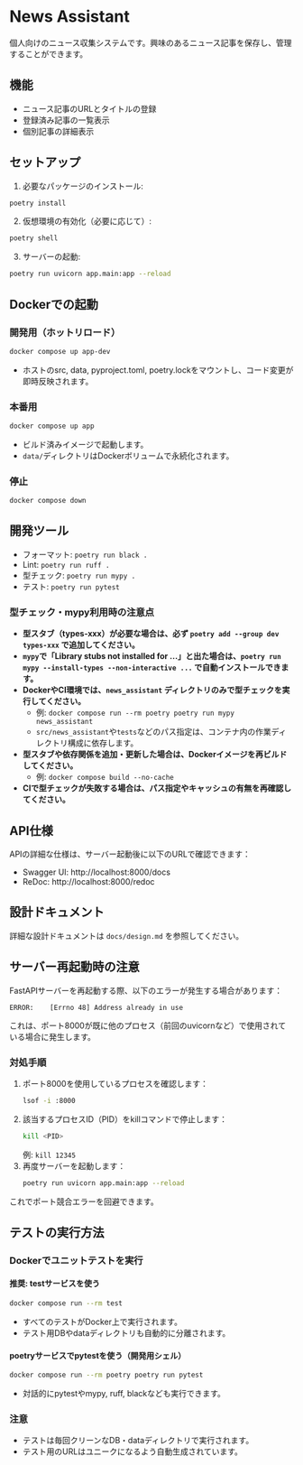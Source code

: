# News Assistant

個人向けのニュース収集システムです。興味のあるニュース記事を保存し、管理することができます。

## 機能

- ニュース記事のURLとタイトルの登録
- 登録済み記事の一覧表示
- 個別記事の詳細表示

## セットアップ

1. 必要なパッケージのインストール:
```bash
poetry install
```

2. 仮想環境の有効化（必要に応じて）:
```bash
poetry shell
```

3. サーバーの起動:
```bash
poetry run uvicorn app.main:app --reload
```

## Dockerでの起動

### 開発用（ホットリロード）
```bash
docker compose up app-dev
```
- ホストのsrc, data, pyproject.toml, poetry.lockをマウントし、コード変更が即時反映されます。

### 本番用
```bash
docker compose up app
```
- ビルド済みイメージで起動します。
- `data/`ディレクトリはDockerボリュームで永続化されます。

### 停止
```bash
docker compose down
```

## 開発ツール

- フォーマット: `poetry run black .`
- Lint: `poetry run ruff .`
- 型チェック: `poetry run mypy .`
- テスト: `poetry run pytest`

### 型チェック・mypy利用時の注意点

- **型スタブ（types-xxx）が必要な場合は、必ず `poetry add --group dev types-xxx` で追加してください。**
- **`mypy`で「Library stubs not installed for ...」と出た場合は、`poetry run mypy --install-types --non-interactive ...` で自動インストールできます。**
- **DockerやCI環境では、`news_assistant` ディレクトリのみで型チェックを実行してください。**
  - 例: `docker compose run --rm poetry poetry run mypy news_assistant`
  - `src/news_assistant`や`tests`などのパス指定は、コンテナ内の作業ディレクトリ構成に依存します。
- **型スタブや依存関係を追加・更新した場合は、Dockerイメージを再ビルドしてください。**
  - 例: `docker compose build --no-cache`
- **CIで型チェックが失敗する場合は、パス指定やキャッシュの有無を再確認してください。**

## API仕様

APIの詳細な仕様は、サーバー起動後に以下のURLで確認できます：
- Swagger UI: http://localhost:8000/docs
- ReDoc: http://localhost:8000/redoc

## 設計ドキュメント

詳細な設計ドキュメントは `docs/design.md` を参照してください。

## サーバー再起動時の注意

FastAPIサーバーを再起動する際、以下のエラーが発生する場合があります：

```
ERROR:    [Errno 48] Address already in use
```

これは、ポート8000が既に他のプロセス（前回のuvicornなど）で使用されている場合に発生します。

### 対処手順
1. ポート8000を使用しているプロセスを確認します：
   ```bash
   lsof -i :8000
   ```
2. 該当するプロセスID（PID）をkillコマンドで停止します：
   ```bash
   kill <PID>
   ```
   例: `kill 12345`
3. 再度サーバーを起動します：
   ```bash
   poetry run uvicorn app.main:app --reload
   ```

これでポート競合エラーを回避できます。

## テストの実行方法

### Dockerでユニットテストを実行

#### 推奨: testサービスを使う
```bash
docker compose run --rm test
```
- すべてのテストがDocker上で実行されます。
- テスト用DBやdataディレクトリも自動的に分離されます。

#### poetryサービスでpytestを使う（開発用シェル）
```bash
docker compose run --rm poetry poetry run pytest
```
- 対話的にpytestやmypy, ruff, blackなども実行できます。

### 注意
- テストは毎回クリーンなDB・dataディレクトリで実行されます。
- テスト用のURLはユニークになるよう自動生成されています。
